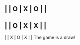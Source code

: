   |   |
 O | X | O
   |   |
-----------
   |   |
 O | X | X
   |   |
-----------
   |   |
 X | O | X
   |   |
The game is a draw!

